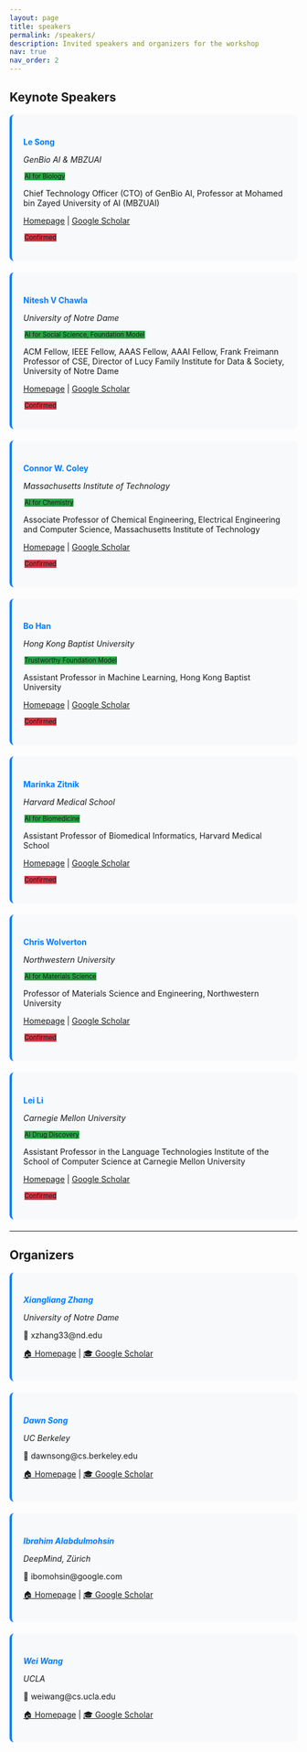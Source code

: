 ```yaml
---
layout: page
title: speakers
permalink: /speakers/
description: Invited speakers and organizers for the workshop
nav: true
nav_order: 2
---
```


## Keynote Speakers

<div class="row">
    <div class="col-sm mt-3 mt-md-0">
        <div class="speaker-card">
            <h4><strong>Le Song</strong></h4>
            <p><em>GenBio AI & MBZUAI</em></p>
            <p><span class="badge badge-success">AI for Biology</span></p>
            <p>Chief Technology Officer (CTO) of GenBio AI, Professor at Mohamed bin Zayed University of AI (MBZUAI)</p>
            <p><a href="https://dasongle.github.io/" target="_blank">Homepage</a> | <a href="https://scholar.google.com/citations?user=Xl4E0CsAAAAJ&hl=en" target="_blank">Google Scholar</a></p>
            <p><span class="badge badge-danger">Confirmed</span></p>
        </div>
    </div>
</div>

<div class="row">
    <div class="col-sm mt-3 mt-md-0">
        <div class="speaker-card">
            <h4><strong>Nitesh V Chawla</strong></h4>
            <p><em>University of Notre Dame</em></p>
            <p><span class="badge badge-success">AI for Social Science, Foundation Model</span></p>
            <p>ACM Fellow, IEEE Fellow, AAAS Fellow, AAAI Fellow, Frank Freimann Professor of CSE, Director of Lucy Family Institute for Data & Society, University of Notre Dame</p>
            <p><a href="https://niteshchawla.nd.edu/" target="_blank">Homepage</a> | <a href="https://scholar.google.com/citations?user=hDLBEhkAAAAJ&hl=en" target="_blank">Google Scholar</a></p>
            <p><span class="badge badge-danger">Confirmed</span></p>
        </div>
    </div>
</div>

<div class="row">
    <div class="col-sm mt-3 mt-md-0">
        <div class="speaker-card">
            <h4><strong>Connor W. Coley</strong></h4>
            <p><em>Massachusetts Institute of Technology</em></p>
            <p><span class="badge badge-success">AI for Chemistry</span></p>
            <p>Associate Professor of Chemical Engineering, Electrical Engineering and Computer Science, Massachusetts Institute of Technology</p>
            <p><a href="https://cheme.mit.edu/profile/connor-w-coley/" target="_blank">Homepage</a> | <a href="https://scholar.google.com/citations?user=l015S80AAAAJ&hl=en" target="_blank">Google Scholar</a></p>
            <p><span class="badge badge-danger">Confirmed</span></p>
        </div>
    </div>
</div>

<div class="row">
    <div class="col-sm mt-3 mt-md-0">
        <div class="speaker-card">
            <h4><strong>Bo Han</strong></h4>
            <p><em>Hong Kong Baptist University</em></p>
            <p><span class="badge badge-success">Trustworthy Foundation Model</span></p>
            <p>Assistant Professor in Machine Learning, Hong Kong Baptist University</p>
            <p><a href="https://bhanml.github.io/" target="_blank">Homepage</a> | <a href="https://scholar.google.com/citations?hl=en&user=nTNjqHwAAAAJ" target="_blank">Google Scholar</a></p>
            <p><span class="badge badge-danger">Confirmed</span></p>
        </div>
    </div>
</div>

<div class="row">
    <div class="col-sm mt-3 mt-md-0">
        <div class="speaker-card">
            <h4><strong>Marinka Zitnik</strong></h4>
            <p><em>Harvard Medical School</em></p>
            <p><span class="badge badge-success">AI for Biomedicine</span></p>
            <p>Assistant Professor of Biomedical Informatics, Harvard Medical School</p>
            <p><a href="https://dbmi.hms.harvard.edu/people/marinka-zitnik" target="_blank">Homepage</a> | <a href="https://scholar.google.com/citations?user=YtUDgPIAAAAJ&hl=en" target="_blank">Google Scholar</a></p>
            <p><span class="badge badge-danger">Confirmed</span></p>
        </div>
    </div>
</div>

<div class="row">
    <div class="col-sm mt-3 mt-md-0">
        <div class="speaker-card">
            <h4><strong>Chris Wolverton</strong></h4>
            <p><em>Northwestern University</em></p>
            <p><span class="badge badge-success">AI for Materials Science</span></p>
            <p>Professor of Materials Science and Engineering, Northwestern University</p>
            <p><a href="https://www.mccormick.northwestern.edu/research-faculty/directory/profiles/wolverton-chris.html" target="_blank">Homepage</a> | <a href="https://scholar.google.com/citations?user=DJxLkJMAAAAJ&hl=en" target="_blank">Google Scholar</a></p>
            <p><span class="badge badge-danger">Confirmed</span></p>
        </div>
    </div>
</div>

<div class="row">
    <div class="col-sm mt-3 mt-md-0">
        <div class="speaker-card">
            <h4><strong>Lei Li</strong></h4>
            <p><em>Carnegie Mellon University</em></p>
            <p><span class="badge badge-success">AI Drug Discovery</span></p>
            <p>Assistant Professor in the Language Technologies Institute of the School of Computer Science at Carnegie Mellon University</p>
            <p><a href="https://www.cs.cmu.edu/~leili/" target="_blank">Homepage</a> | <a href="https://scholar.google.com/citations?user=BYXqAlwAAAAJ&hl=en" target="_blank">Google Scholar</a></p>
            <p><span class="badge badge-danger">Confirmed</span></p>
        </div>
    </div>
</div>

---

## Organizers

<div class="row">
    <div class="col-sm-6 mt-3 mt-md-0">
        <div class="organizer-card">
            <h5><strong>Xiangliang Zhang</strong></h5>
            <p><em>University of Notre Dame</em></p>
            <p>📧 xzhang33@nd.edu</p>
            <p><a href="https://engineering.nd.edu/faculty/xiangliang-zhang/" target="_blank">🏠 Homepage</a> | <a href="https://scholar.google.com/citations?user=BhRJe4wAAAAJ&hl=en" target="_blank">🎓 Google Scholar</a></p>
        </div>
    </div>
    <div class="col-sm-6 mt-3 mt-md-0">
        <div class="organizer-card">
            <h5><strong>Dawn Song</strong></h5>
            <p><em>UC Berkeley</em></p>
            <p>📧 dawnsong@cs.berkeley.edu</p>
            <p><a href="https://dawnsong.io/" target="_blank">🏠 Homepage</a> | <a href="https://scholar.google.com/citations?user=84WzBlYAAAAJ&hl=en" target="_blank">🎓 Google Scholar</a></p>
        </div>
    </div>
</div>

<div class="row">
    <div class="col-sm-6 mt-3 mt-md-0">
        <div class="organizer-card">
            <h5><strong>Ibrahim Alabdulmohsin</strong></h5>
            <p><em>DeepMind, Zürich</em></p>
            <p>📧 ibomohsin@google.com</p>
            <p><a href="https://ibomohsin.github.io/" target="_blank">🏠 Homepage</a> | <a href="https://scholar.google.com/citations?user=8WNMsPYAAAAJ&hl=en" target="_blank">🎓 Google Scholar</a></p>
        </div>
    </div>
    <div class="col-sm-6 mt-3 mt-md-0">
        <div class="organizer-card">
            <h5><strong>Wei Wang</strong></h5>
            <p><em>UCLA</em></p>
            <p>📧 weiwang@cs.ucla.edu</p>
            <p><a href="https://web.cs.ucla.edu/~weiwang/" target="_blank">🏠 Homepage</a> | <a href="https://scholar.google.com/citations?user=UedS9LQAAAAJ&hl=en" target="_blank">🎓 Google Scholar</a></p>
        </div>
    </div>
</div>

<style>
.speaker-card, .organizer-card {
    background: #f8f9fa;
    padding: 20px;
    border-radius: 8px;
    margin-bottom: 20px;
    border-left: 4px solid #007bff;
}

.speaker-card h4, .organizer-card h5 {
    color: #007bff;
    margin-bottom: 10px;
}

.badge {
    font-size: 0.8em;
    margin: 2px;
}

.badge-success {
    background-color: #28a745;
}

.badge-danger {
    background-color: #dc3545;
}
</style>
